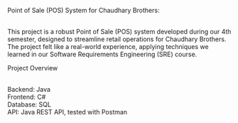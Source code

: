 Point of Sale (POS) System for Chaudhary Brothers:

<br/> This project is a robust Point of Sale (POS) system developed during our 4th semester, designed to streamline retail operations for Chaudhary Brothers. The project felt like a real-world experience, applying techniques we learned in our Software Requirements Engineering (SRE) course.

Project Overview

<br/>Backend: Java
<br/>Frontend: C#
<br/>Database: SQL
<br/>API: Java REST API, tested with Postman
